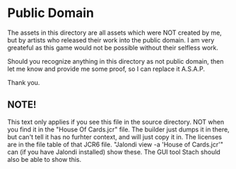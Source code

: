 # Public Domain

The assets in this directory are all assets which were NOT created by me, but by artists who released their work into the public domain.
I am very greateful as this game would not be possible without their selfless work.

Should you recognize anything in this directory as not public domain, then let me know and provide me some proof, so I can replace it A.S.A.P.

Thank you.


## NOTE!

This text only applies if you see this file in the source directory. NOT when you find it in the "House Of Cards.jcr" file. The builder just dumps it in there, but can't tell it has no furhter context, and will just copy it in. The licenses are in the file table of that JCR6 file. "Jalondi view -a 'House of Cards.jcr'" can (if you have Jalondi installed) show these. The GUI tool Stach should also be able to show this.

